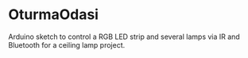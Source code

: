 OturmaOdasi
===========

Arduino sketch to control a RGB LED strip and several lamps via IR and Bluetooth for a ceiling lamp project.
